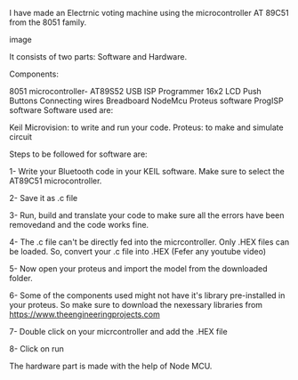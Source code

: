 I have made an Electrnic voting machine using the microcontroller AT 89C51 from the 8051 family.

image

It consists of two parts: Software and Hardware.

Components:

8051 microcontroller- AT89S52
USB ISP Programmer
16x2 LCD
Push Buttons
Connecting wires
Breadboard
NodeMcu
Proteus software
ProgISP software
Software used are:

Keil Microvision: to write and run your code. Proteus: to make and simulate circuit

Steps to be followed for software are:

1- Write your Bluetooth code in your KEIL software. Make sure to select the AT89C51 microcontroller.

2- Save it as .c file

3- Run, build and translate your code to make sure all the errors have been removedand and the code works fine.

4- The .c file can't be directly fed into the micrcontroller. Only .HEX files can be loaded. So, convert your .c file into .HEX (Fefer any youtube video)

5- Now open your proteus and import the model from the downloaded folder.

6- Some of the components used might not have it's library pre-installed in your proteus. So make sure to download the nexessary libraries from https://www.theengineeringprojects.com

7- Double click on your micrcontroller and add the .HEX file

8- Click on run

The hardware part is made with the help of Node MCU.
